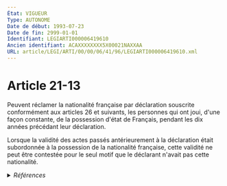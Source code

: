 ```yaml
---
État: VIGUEUR
Type: AUTONOME
Date de début: 1993-07-23
Date de fin: 2999-01-01
Identifiant: LEGIARTI000006419610
Ancien identifiant: ACAXXXXXXXX5X00021NAXXAA
URL: article/LEGI/ARTI/00/00/06/41/96/LEGIARTI000006419610.xml
---
```


<h1>Article 21-13</h1>

Peuvent réclamer la nationalité française par déclaration souscrite conformément
aux articles 26 et suivants, les personnes qui ont joui, d'une façon constante,
de la possession d'état de Français, pendant les dix années précédant leur
déclaration.<br />

Lorsque la validité des actes passés antérieurement à la déclaration était
subordonnée à la possession de la nationalité française, cette validité ne peut
être contestée pour le seul motif que le déclarant n'avait pas cette
nationalité.


<details>
  <summary><em>Références</em></summary>

  <h2>Articles faisant référence à l'article</h2>
  
  <ul>
    <li>
      <a href="https://legal.tricoteuses.fr//redirection/LEGIARTI000041422115?vers=git&vers=legifrance">Décret n°93-1362 du 30 décembre 1993 relatif aux déclarations de nationalité, aux décisions de naturalisation, de réintégration, de perte, de déchéance et de retrait de la nationalité française - article 17 AUTONOME VIGUEUR, en vigueur depuis le 2020-01-01</a> CITATION source
    </li>
    <li>
      <a href="https://legal.tricoteuses.fr//redirection/LEGIARTI000020616266?vers=git&vers=legifrance">Code civil - article 26 AUTONOME MODIFIE, en vigueur du 2010-01-01 au 2011-05-19</a> CITATION cible
    </li>
    <li>
      <a href="https://legal.tricoteuses.fr//redirection/LEGIARTI000024025842?vers=git&vers=legifrance">Code civil - article 26 AUTONOME MODIFIE, en vigueur du 2011-05-19 au 2013-09-01</a> CITATION cible
    </li>
    <li>
      <a href="https://legal.tricoteuses.fr//redirection/LEGIARTI000031727633?vers=git&vers=legifrance">Code civil - article 26 AUTONOME MODIFIE, en vigueur du 2015-12-30 au 2016-07-01</a> CITATION cible
    </li>
    <li>
      <a href="https://legal.tricoteuses.fr//redirection/LEGIARTI000032172321?vers=git&vers=legifrance">Code civil - article 26 AUTONOME MODIFIE, en vigueur du 2016-07-01 au 2016-11-20</a> CITATION cible
    </li>
    <li>
      <a href="https://legal.tricoteuses.fr//redirection/LEGIARTI000039368480?vers=git&vers=legifrance">Code civil - article 26 AUTONOME VIGUEUR, en vigueur depuis le 2020-01-01</a> CITATION cible
    </li>
    <li>
      <a href="https://legal.tricoteuses.fr//redirection/LEGIARTI000033459325?vers=git&vers=legifrance">Code civil - article 26 AUTONOME MODIFIE, en vigueur du 2016-11-20 au 2020-01-01</a> CITATION cible
    </li>
    <li>
      <a href="https://legal.tricoteuses.fr//redirection/LEGIARTI000006420159?vers=git&vers=legifrance">Code civil - article 26 AUTONOME MODIFIE, en vigueur du 1994-01-01 au 1998-09-01</a> CITATION cible
    </li>
    <li>
      <a href="https://legal.tricoteuses.fr//redirection/LEGIARTI000027918199?vers=git&vers=legifrance">Code civil - article 26 AUTONOME MODIFIE, en vigueur du 2013-09-01 au 2015-12-30</a> CITATION cible
    </li>
    <li>
      <a href="https://legal.tricoteuses.fr//redirection/LEGIARTI000006420160?vers=git&vers=legifrance">Code civil - article 26 AUTONOME MODIFIE, en vigueur du 1998-09-01 au 2010-01-01</a> CITATION cible
    </li>
    <li>
      <a href="https://legal.tricoteuses.fr//redirection/LEGIARTI000006284979?vers=git&vers=legifrance">Ordonnance n° 98-732 du 20 août 1998 relative à l'application de l'article 21-13 du code civil à Mayotte - article 1 AUTONOME VIGUEUR, en vigueur depuis le 1998-08-22</a> CITATION source
    </li>
    <li>
      <a href="https://legal.tricoteuses.fr//redirection/LEGIARTI000006284979?vers=git&vers=legifrance">Ordonnance n° 98-732 du 20 août 1998 relative à l'application de l'article 21-13 du code civil à Mayotte - article 1 AUTONOME VIGUEUR, en vigueur depuis le 1998-08-22</a> TXT_SOURCE source
    </li>
    <li>
      <a href="https://legal.tricoteuses.fr//redirection/LEGIARTI000006285735?vers=git&vers=legifrance">Décret n°93-1362 du 30 décembre 1993 relatif aux déclarations de nationalité, aux décisions de naturalisation, de réintégration, de perte, de déchéance et de retrait de la nationalité française - article 17 AUTONOME MODIFIE, en vigueur du 1993-12-31 au 1998-08-21</a> CITATION source
    </li>
    <li>
      <a href="https://legal.tricoteuses.fr//redirection/LEGIARTI000006285736?vers=git&vers=legifrance">Décret n°93-1362 du 30 décembre 1993 relatif aux déclarations de nationalité, aux décisions de naturalisation, de réintégration, de perte, de déchéance et de retrait de la nationalité française - article 17 AUTONOME MODIFIE, en vigueur du 1998-08-21 au 2020-01-01</a> CITATION source
    </li>
  </ul>
  
  <h2>Textes faisant référence à l'article</h2>
  
  <ul>
    <li>
      <a href="https://legal.tricoteuses.fr//redirection/JORFTEXT000000362019?vers=git&vers=legifrance">LOI n° 93-933 du 22 juillet 1993 réformant le droit de la nationalité</a> CODIFICATION cible
    </li>
    <li>
      <a href="https://legal.tricoteuses.fr//redirection/JORFTEXT000000573636?vers=git&vers=legifrance">Ordonnance no 98-732 du 20 août 1998 relative à l'application de l'article 21-13 du code civil à Mayotte</a> SPEC_APPLI cible
    </li>
    <li>
      <a href="https://legal.tricoteuses.fr//redirection/LEGITEXT000005626435?vers=git&vers=legifrance">Ordonnance n° 98-732 du 20 août 1998 relative à l'application de l'article 21-13 du code civil à Mayotte VIGUEUR, en vigueur depuis le 1998-08-22</a> TXT_SOURCE source
    </li>
  </ul>
  
  <h2>Références faites par l'article</h2>
  
  <ul>
    <li>
      CONCORDANCE source Code de la nationalité française 57-1
    </li>
    <li>
      1993-07-22 CODIFICATION source <a href="https://legal.tricoteuses.fr//redirection/JORFTEXT000000362019?vers=git&vers=legifrance">LOI n° 93-933 du 22 juillet 1993 réformant le droit de la nationalité</a>
    </li>
    <li>
      1993-07-22 CREATION source Loi n°93-933 du 22 juillet 1993 - art. 50 () JORF 23 juillet 1993
    </li>
    <li>
      1993-12-30 CITATION cible <a href="https://legal.tricoteuses.fr//redirection/LEGIARTI000041422115?vers=git&vers=legifrance">Décret n°93-1362 du 30 décembre 1993 relatif aux déclarations de nationalité, aux décisions de naturalisation, de réintégration, de perte, de déchéance et de retrait de la nationalité française - article 17 AUTONOME VIGUEUR, en vigueur depuis le 2020-01-01</a>
    </li>
    <li>
      1998-08-20 SPEC_APPLI source <a href="https://legal.tricoteuses.fr//redirection/JORFTEXT000000573636?vers=git&vers=legifrance">Ordonnance no 98-732 du 20 août 1998 relative à l'application de l'article 21-13 du code civil à Mayotte</a>
    </li>
    <li>
      1998-08-20 TXT_SOURCE cible <a href="https://legal.tricoteuses.fr//redirection/LEGITEXT000005626435?vers=git&vers=legifrance">Ordonnance n° 98-732 du 20 août 1998 relative à l'application de l'article 21-13 du code civil à Mayotte VIGUEUR</a>
    </li>
    <li>
      1998-08-20 CITATION cible <a href="https://legal.tricoteuses.fr//redirection/LEGIARTI000006284979?vers=git&vers=legifrance">Ordonnance n° 98-732 du 20 août 1998 relative à l'application de l'article 21-13 du code civil à Mayotte - article 1 AUTONOME VIGUEUR, en vigueur depuis le 1998-08-22</a>
    </li>
    <li>
      1998-08-20 TXT_SOURCE cible <a href="https://legal.tricoteuses.fr//redirection/LEGIARTI000006284979?vers=git&vers=legifrance">Ordonnance n° 98-732 du 20 août 1998 relative à l'application de l'article 21-13 du code civil à Mayotte - article 1 AUTONOME VIGUEUR, en vigueur depuis le 1998-08-22</a>
    </li>
    <li>
      2999-01-01 CITATION source <a href="https://legal.tricoteuses.fr//redirection/LEGIARTI000006420159?vers=git&vers=legifrance">Code civil - article 26 AUTONOME MODIFIE, en vigueur du 1994-01-01 au 1998-09-01</a>
    </li>
  </ul>
</details>
